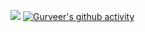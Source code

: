 
[![](https://visitcount.itsvg.in/api?id=NNT1208PT173&label=Profile%20Views&color=12&icon=9&pretty=false)](https://visitcount.itsvg.in)
[![Gurveer's github activity](https://activity-graph.herokuapp.com/graph?username=gurr-i&theme=chartreuse-dark)](https://github.com/gurr-i/github-readme-activity-graph)
